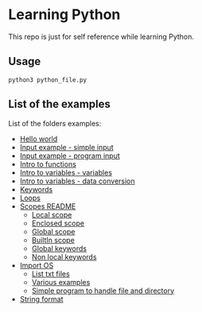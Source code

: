 # Learning Python

This repo is just for self reference while learning Python.

## Usage

```
python3 python_file.py
```

## List of the examples

List of the folders examples:

- [Hello world](./HelloWorld/program.py)
- [Input example - simple input](./InputExample/simpleInput.py)
- [Input example - program input](./InputExample/programInput.py)
- [Intro to functions](./IntroToFunctions/functions.py)
- [Intro to variables - variables](./IntroToVariables/variables.py)
- [Intro to variables - data conversion](./IntroToVariables/dataTypeConversion.py)
- [Keywords](./Keywords/keywords.py)
- [Loops](./Loops/loops.py)
- [Scopes README](./Scopes/README.md)
    - [Local scope](./Scopes/localScope.py)
    - [Enclosed scope](./Scopes/enclosedScope.py)
    - [Global scope](./Scopes/globalScope.py)
    - [BuiltIn scope](./Scopes/BuiltInScope.py)
    - [Global keywords](./Scopes/globalKeyword.py)
    - [Non local keywords](./Scopes/nonLocalKeyword.py)
- [Import OS](./ImportOS/README.md)
    - [List txt files](./ImportOS/readFilesInDirectory.py)
    - [Various examples](./ImportOS/examples.py)
    - [Simple program to handle file and directory](./ImportOS/handleFilesAndDir.py)
- [String format](./StringFormatting/stringFormatting.py)